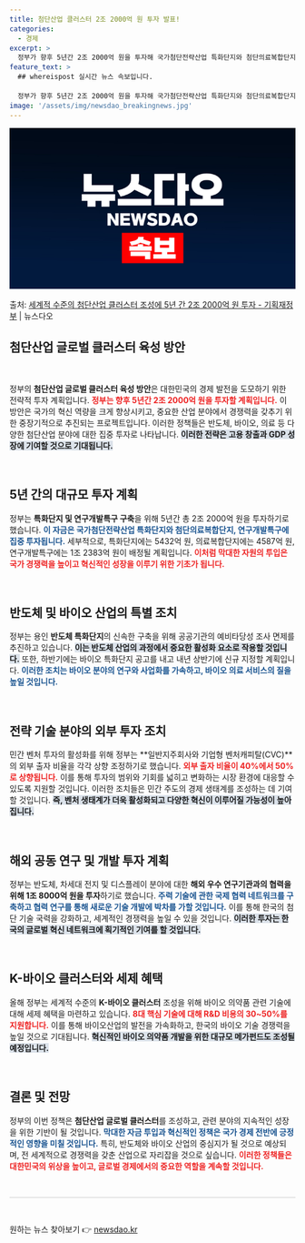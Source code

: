 ```yaml
---
title: 첨단산업 클러스터 2조 2000억 원 투자 발표!
categories:
  - 경제
excerpt: >
  정부가 향후 5년간 2조 2000억 원을 투자해 국가첨단전략산업 특화단지와 첨단의료복합단지, 연구개발특구 구…
feature_text: >
  ## whereispost 실시간 뉴스 속보입니다.

  정부가 향후 5년간 2조 2000억 원을 투자해 국가첨단전략산업 특화단지와 첨단의료복합단지, 연구개발특구 구…
image: '/assets/img/newsdao_breakingnews.jpg'
---
```


![뉴스다오 속보](/assets/img/newsdao_breakingnews.jpg)

<p>출처: <a href="https://newsdao.kr/1966" rel="dofollow">세계적 수준의 첨단산업 클러스터 조성에 5년 간 2조 2000억 원 투자 - 기획재정부</a> | 뉴스다오</p>

<h2 data-ke-size="size26">첨단산업 글로벌 클러스터 육성 방안</h2>

<p data-ke-size="size16">&nbsp;</p>

정부의 **첨단산업 글로벌 클러스터 육성 방안**은 대한민국의 경제 발전을 도모하기 위한 전략적 투자 계획입니다. <b><span style="color: #ee2323;">정부는 향후 5년간 2조 2000억 원을 투자할 계획입니다.</span></b> 이 방안은 국가의 혁신 역량을 크게 향상시키고, 중요한 산업 분야에서 경쟁력을 갖추기 위한 중장기적으로 추진되는 프로젝트입니다. 이러한 정책들은 반도체, 바이오, 의료 등 다양한 첨단산업 분야에 대한 집중 투자로 나타납니다. <b><span style="background-color: #21538527;">이러한 전략은 고용 창출과 GDP 성장에 기여할 것으로 기대됩니다.</span></b> 

<p data-ke-size="size16">&nbsp;</p>

<h2 data-ke-size="size26">5년 간의 대규모 투자 계획</h2>

정부는 **특화단지 및 연구개발특구 구축**을 위해 5년간 총 2조 2000억 원을 투자하기로 했습니다. <b><span style="color: #1a5490;">이 자금은 국가첨단전략산업 특화단지와 첨단의료복합단지, 연구개발특구에 집중 투자됩니다.</span></b> 세부적으로, 특화단지에는 5432억 원, 의료복합단지에는 4587억 원, 연구개발특구에는 1조 2383억 원이 배정될 계획입니다. <b><span style="color: #ee2323;">이처럼 막대한 자원의 투입은 국가 경쟁력을 높이고 혁신적인 성장을 이루기 위한 기초가 됩니다.</span></b> 

<p data-ke-size="size16">&nbsp;</p>

<h2 data-ke-size="size26">반도체 및 바이오 산업의 특별 조치</h2>

정부는 용인 **반도체 특화단지**의 신속한 구축을 위해 공공기관의 예비타당성 조사 면제를 추진하고 있습니다. <b><span style="background-color: #21538527;">이는 반도체 산업의 과정에서 중요한 활성화 요소로 작용할 것입니다.</span></b> 또한, 하반기에는 바이오 특화단지 공고를 내고 내년 상반기에 신규 지정할 계획입니다. <b><span style="color: #1a5490;">이러한 조치는 바이오 분야의 연구와 사업화를 가속하고, 바이오 의료 서비스의 질을 높일 것입니다.</span></b> 

<p data-ke-size="size16">&nbsp;</p>

<h2 data-ke-size="size26">전략 기술 분야의 외부 투자 조치</h2>

민간 벤처 투자의 활성화를 위해 정부는 **일반지주회사와 기업형 벤처캐피탈(CVC)**의 외부 출자 비율을 각각 상향 조정하기로 했습니다. <b><span style="color: #ee2323;">외부 출자 비율이 40%에서 50%로 상향됩니다.</span></b> 이를 통해 투자의 범위와 기회를 넓히고 변화하는 시장 환경에 대응할 수 있도록 지원할 것입니다. 이러한 조치들은 민간 주도의 경제 생태계를 조성하는 데 기여할 것입니다. <b><span style="background-color: #21538527;">즉, 벤처 생태계가 더욱 활성화되고 다양한 혁신이 이루어질 가능성이 높아집니다.</span></b> 

<p data-ke-size="size16">&nbsp;</p>

<h2 data-ke-size="size26">해외 공동 연구 및 개발 투자 계획</h2>

정부는 반도체, 차세대 전지 및 디스플레이 분야에 대한 **해외 우수 연구기관과의 협력을 위해 1조 8000억 원을 투자**하기로 했습니다. <b><span style="color: #1a5490;">주력 기술에 관한 국제 협력 네트워크를 구축하고 협력 연구를 통해 새로운 기술 개발에 박차를 가할 것입니다.</span></b> 이를 통해 한국의 첨단 기술 국력을 강화하고, 세계적인 경쟁력을 높일 수 있을 것입니다. <b><span style="background-color: #21538527;">이러한 투자는 한국의 글로벌 혁신 네트워크에 획기적인 기여를 할 것입니다.</span></b> 

<p data-ke-size="size16">&nbsp;</p>

<h2 data-ke-size="size26">K-바이오 클러스터와 세제 혜택</h2>

올해 정부는 세계적 수준의 **K-바이오 클러스터** 조성을 위해 바이오 의약품 관련 기술에 대해 세제 혜택을 마련하고 있습니다. <b><span style="color: #ee2323;">8대 핵심 기술에 대해 R&D 비용의 30~50%를 지원합니다.</span></b> 이를 통해 바이오산업의 발전을 가속화하고, 한국의 바이오 기술 경쟁력을 높일 것으로 기대됩니다. <b><span style="background-color: #21538527;">혁신적인 바이오 의약품 개발을 위한 대규모 메가펀드도 조성될 예정입니다.</span></b> 

<p data-ke-size="size16">&nbsp;</p>

<h2 data-ke-size="size26">결론 및 전망</h2>

정부의 이번 정책은 **첨단산업 글로벌 클러스터**를 조성하고, 관련 분야의 지속적인 성장을 위한 기반이 될 것입니다. <b><span style="color: #1a5490;">막대한 자금 투입과 혁신적인 정책은 국가 경제 전반에 긍정적인 영향을 미칠 것입니다.</span></b> 특히, 반도체와 바이오 산업의 중심지가 될 것으로 예상되며, 전 세계적으로 경쟁력을 갖춘 산업으로 자리잡을 것으로 싶습니다. <b><span style="color: #ee2323;">이러한 정책들은 대한민국의 위상을 높이고, 글로벌 경제에서의 중요한 역할을 계속할 것입니다.</span></b> 

<p data-ke-size="size16">&nbsp;</p>

<hr style="height:1px; border:none; color:#ccc; background-color:#ccc;" />

<p data-ke-size="size16">&nbsp;</p>
 

원하는 뉴스 찾아보기 👉 <a href="https://newsdao.kr" rel="dofollow">newsdao.kr</a>


